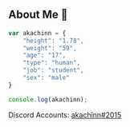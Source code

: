 <h2>About Me 💜</h2>

```js
var akachinn = {
    "height": "1.78",
    "weight": "59",
    "age": "17",
    "type": "human",
    "job": "student",
    "sex": "male"
}

console.log(akachinn);
```

Discord Accounts: [akachînn#2015](https://discord.com/users/856887745246527498)
